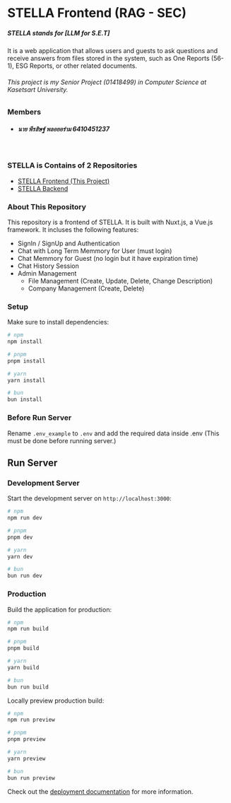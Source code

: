 # STELLA Frontend (RAG - SEC)
##### STELLA stands for [LLM for S.E.T]
It is a web application that allows users and guests to ask questions and receive answers from files stored in the system, such as One Reports (56-1), ESG Reports, or other related documents.

###### This project is my Senior Project (01418499) in Computer Science at Kasetsart University.

### Members
- ##### นาย พีรสิษฐ์ พลอยอร่าม 6410451237

<br>

### STELLA is Contains of 2 Repositories
- [STELLA Frontend (This Project)](https://github.com/PeerasitPloyaram/RAG-SET)
- [STELLA Backend](https://github.com/PeerasitPloyaram/STELLA-Backend)

### About This Repository
This repository is a frontend of STELLA. It is built with Nuxt.js, a Vue.js framework.
It incluses the following features:
- SignIn / SignUp and Authentication
- Chat with Long Term Memmory for User (must login)
- Chat Memmory for Guest (no login but it have expiration time)
- Chat History Session
- Admin Management
    - File Management (Create, Update, Delete, Change Description)
    - Company Management (Create, Delete)


### Setup

Make sure to install dependencies:

```bash
# npm
npm install

# pnpm
pnpm install

# yarn
yarn install

# bun
bun install
```

### Before Run Server
Rename ```.env_example``` to ```.env``` and add the required data inside .env (This must be done before running server.)

## Run Server
### Development Server

Start the development server on `http://localhost:3000`:

```bash
# npm
npm run dev

# pnpm
pnpm dev

# yarn
yarn dev

# bun
bun run dev
```

### Production

Build the application for production:

```bash
# npm
npm run build

# pnpm
pnpm build

# yarn
yarn build

# bun
bun run build
```

Locally preview production build:

```bash
# npm
npm run preview

# pnpm
pnpm preview

# yarn
yarn preview

# bun
bun run preview
```

Check out the [deployment documentation](https://nuxt.com/docs/getting-started/deployment) for more information.
